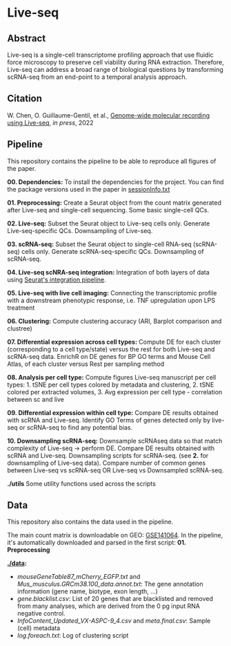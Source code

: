 # Live-seq

## Abstract
Live-seq is a single-cell transcriptome profiling approach that use fluidic force microscopy to preserve cell viability during RNA extraction. Therefore, Live-seq can address a broad range of biological questions by transforming scRNA-seq from an end-point to a temporal analysis approach.

## Citation
W. Chen, O. Guillaume-Gentil, et al., [Genome-wide molecular recording using Live-seq](https://www.biorxiv.org/content/10.1101/2021.03.24.436752v1), *in press*, 2022

## Pipeline
This repository contains the pipeline to be able to reproduce all figures of the paper.

**00. Dependencies:** To install the dependencies for the project. You can find the package versions used in the paper in [sessionInfo.txt](sessionInfo.txt)

**01. Preprocessing:** Create a Seurat object from the count matrix generated after Live-seq and single-cell sequencing. Some basic single-cell QCs.

**02. Live-seq:** Subset the Seurat object to Live-seq cells only. Generate Live-seq-specific QCs. Downsampling of Live-seq.

**03. scRNA-seq:** Subset the Seurat object to single-cell RNA-seq (scRNA-seq) cells only. Generate scRNA-seq-specific QCs. Downsampling of scRNA-seq.

**04. Live-seq scNRA-seq integration:** Integration of both layers of data using [Seurat's integration pipeline](https://satijalab.org/seurat/articles/integration_introduction.html).

**05. Live-seq with live cell imaging:** Connecting the transcriptomic profile with a downstream phenotypic response, i.e. TNF upregulation upon LPS treatment

**06. Clustering:** Compute clustering accuracy (ARI, Barplot comparison and clustree)

**07. Differential expression across cell types:** Compute DE for each cluster (corresponding to a cell type/state) versus the rest for both Live-seq and scRNA-seq data. EnrichR on DE genes for BP GO terms and Mouse Cell Atlas, of each cluster versus Rest per sampling method

**08. Analysis per cell type:** Compute figures Live-seq manuscript per cell types: 1. tSNE per cell types colored by metadata and clustering, 2. tSNE colored per extracted volumes, 3. Avg expression per cell type - correlation between sc and live

**09. Differential expression within cell type:** Compare DE results obtained with scRNA and Live-seq. Identify GO Terms of genes detected only by live-seq or scRNA-seq to find any potential bias.

**10. Downsampling scRNA-seq:** Downsample scRNAseq data so that match complexity of Live-seq -> perform DE. Compare DE results obtained with scRNA and Live-seq. Downsampling scripts for scRNA-seq. (see **2.** for downsampling of Live-seq data). Compare number of common genes between Live-seq vs scRNA-seq OR Live-seq vs Downsampled scRNA-seq.

**./utils** Some utility functions used across the scripts

## Data
This repository also contains the data used in the pipeline.

The main count matrix is downloadable on GEO: [GSE141064](https://www.ncbi.nlm.nih.gov/geo/query/acc.cgi?acc=GSE141064).
In the pipeline, it's automatically downloaded and parsed in the first script: **01. Preprocessing**

**[./data](data):** 
  - *mouseGeneTable87_mCherry_EGFP.txt* and *Mus_musculus.GRCm38.100_data.annot.txt*: The gene annotation information (gene name, biotype, exon length, ...)
  - *gene.blacklist.csv*: List of 20 genes that are blacklisted and removed from many analyses, which are derived from the 0 pg input RNA negative control. 
  - *InfoContent_Updated_VX-ASPC-9_4.csv* and *meta.final.csv*: Sample (cell) metadata
  - *log.foreach.txt*: Log of clustering script
